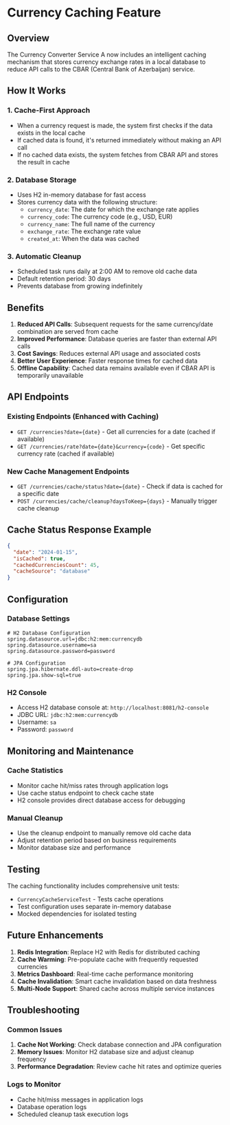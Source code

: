 # Currency Caching Feature

## Overview

The Currency Converter Service A now includes an intelligent caching mechanism that stores currency exchange rates in a local database to reduce API calls to the CBAR (Central Bank of Azerbaijan) service.

## How It Works

### 1. Cache-First Approach
- When a currency request is made, the system first checks if the data exists in the local cache
- If cached data is found, it's returned immediately without making an API call
- If no cached data exists, the system fetches from CBAR API and stores the result in cache

### 2. Database Storage
- Uses H2 in-memory database for fast access
- Stores currency data with the following structure:
  - `currency_date`: The date for which the exchange rate applies
  - `currency_code`: The currency code (e.g., USD, EUR)
  - `currency_name`: The full name of the currency
  - `exchange_rate`: The exchange rate value
  - `created_at`: When the data was cached

### 3. Automatic Cleanup
- Scheduled task runs daily at 2:00 AM to remove old cache data
- Default retention period: 30 days
- Prevents database from growing indefinitely

## Benefits

1. **Reduced API Calls**: Subsequent requests for the same currency/date combination are served from cache
2. **Improved Performance**: Database queries are faster than external API calls
3. **Cost Savings**: Reduces external API usage and associated costs
4. **Better User Experience**: Faster response times for cached data
5. **Offline Capability**: Cached data remains available even if CBAR API is temporarily unavailable

## API Endpoints

### Existing Endpoints (Enhanced with Caching)
- `GET /currencies?date={date}` - Get all currencies for a date (cached if available)
- `GET /currencies/rate?date={date}&currency={code}` - Get specific currency rate (cached if available)

### New Cache Management Endpoints
- `GET /currencies/cache/status?date={date}` - Check if data is cached for a specific date
- `POST /currencies/cache/cleanup?daysToKeep={days}` - Manually trigger cache cleanup

## Cache Status Response Example

```json
{
  "date": "2024-01-15",
  "isCached": true,
  "cachedCurrenciesCount": 45,
  "cacheSource": "database"
}
```

## Configuration

### Database Settings
```properties
# H2 Database Configuration
spring.datasource.url=jdbc:h2:mem:currencydb
spring.datasource.username=sa
spring.datasource.password=password

# JPA Configuration
spring.jpa.hibernate.ddl-auto=create-drop
spring.jpa.show-sql=true
```

### H2 Console
- Access H2 database console at: `http://localhost:8081/h2-console`
- JDBC URL: `jdbc:h2:mem:currencydb`
- Username: `sa`
- Password: `password`

## Monitoring and Maintenance

### Cache Statistics
- Monitor cache hit/miss rates through application logs
- Use cache status endpoint to check cache state
- H2 console provides direct database access for debugging

### Manual Cleanup
- Use the cleanup endpoint to manually remove old cache data
- Adjust retention period based on business requirements
- Monitor database size and performance

## Testing

The caching functionality includes comprehensive unit tests:
- `CurrencyCacheServiceTest` - Tests cache operations
- Test configuration uses separate in-memory database
- Mocked dependencies for isolated testing

## Future Enhancements

1. **Redis Integration**: Replace H2 with Redis for distributed caching
2. **Cache Warming**: Pre-populate cache with frequently requested currencies
3. **Metrics Dashboard**: Real-time cache performance monitoring
4. **Cache Invalidation**: Smart cache invalidation based on data freshness
5. **Multi-Node Support**: Shared cache across multiple service instances

## Troubleshooting

### Common Issues
1. **Cache Not Working**: Check database connection and JPA configuration
2. **Memory Issues**: Monitor H2 database size and adjust cleanup frequency
3. **Performance Degradation**: Review cache hit rates and optimize queries

### Logs to Monitor
- Cache hit/miss messages in application logs
- Database operation logs
- Scheduled cleanup task execution logs
